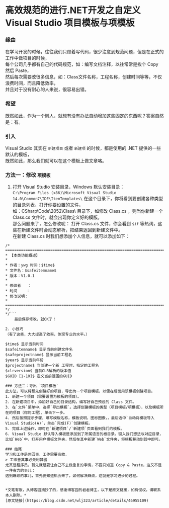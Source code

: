 # 高效规范的进行.NET开发之自定义 Visual Studio 项目模板与项模板

### 缘由
在学习开发的时候，往往我们只顾着写代码，很少注意到规范问题，但是在正式的工作中做项目的时候，  
每个公司几乎都有自己的代码规范，如：编写文档注释，以往常常是挨个 Copy 然后 Paste，  
然后每次需要改很多信息，如：Class文件名称，工程名称，创建时间等等，不仅浪费时间，而且降低效率，  
并且对于没有耐心的人来说，很容易出错。

### 希望
既然如此，作为一个懒人，就想有没有办法自动增加这些固定的东西呢？答案自然是：有。

### 引入
Visual Studio 其实在 `新建项目` 或者 `新建项` 的时候，都是使用的 .NET 提供的一些默认的模板，  
既然如此，那么我们就可以在这个模板上做文章咯。

### 方法一：修改 `项模板`
1. 打开 Visual Studio 安装目录，Windows 默认安装目录：  
`C:\Program Files (x86)\Microsoft Visual Studio 14.0\Common7\IDE\ItemTemplates\`
在这个目录下，你将看到要创建各种类型的目录列表，打开你要设置的文件，  
如：CSharp\Code\2052\Class\ 目录下，如修改 Class.cs ，则当你新建一个 Class.cs 文件时，就会出现你定义好的模版。  
那么问题来了，怎么修改呢：
    打开 Class.cs 文件，你会看到 `$if` 等热词，这些在新建文件时会动态解析，把结果返回到新建文件中。  
    在新建 Class.cs 时我们想添加个人信息，就可以添加如下：
```
/* ======================================================================== 
* 【本类功能概述】 
*  
* 作者：ywg 时间：$time$ 
* 文件名：$safeitemname$ 
* 版本：V1.0.1 
* 
* 修改者	： 
* 时间	：  
* 修改说明： 
* ======================================================================== 
*/ 
*/```
    最后保存修改，就OK了！

2. 小技巧
（有了这些，大大提高了效率，体现专业的水平。）

$time$ 显示当前时间
$safeitemname$ 显示当前创建文件名
$safeprojectname$ 显示当前工程名
$year$ 显示当前年份
$projectname$ 当创建一个新 工程时，指定的工程名
$clrversion$ 当前CLR解析的版本值
$GUID [1-10]$ 定义当前范围的GUID

### 方法二：导出 `项目模板`
此方法，可以将预先创建好的项目，导出为一个项目模板，以便在后面用该模板创建项目。
1. 新建一个项目（需要设置为模板的项目）。
2. 在新建项目中，添加好自己的目录结构，编写好自己预设的 Class 文件。
3. 在`文件`菜单中，选择`导出模板`。选择创建模板的类型（项目模板/项模板），以及模板所在的项目（你的工程），单击下一步。
4. 然后按照提示步骤，填写模板名称，模板说明，图标图像，，最后选中`自动将模板导入 Visual Studio(A)`，单击`完成(F)`创建模板。
5. 完成上述操作，即可在`新建项目`/`新建项`页面看到我们的模板。
6. Visual Studio 默认导入模板是添加到了所属语言的根目录。键入我们想法与对应目录，比如`Web`中，打开用户模板文件夹，然后在其中新建`Web`文件夹，将模板移动到其中即可。

### 结尾
学习和工作是两回事，工作需要高效，
> 工欲善其事必先利其器
尤其是程序员，首先就是要让自己不去做重复的事情，不要只知道 Copy & Paste，这又不是一件省力的事儿；  
遇到麻烦的事儿，首先要知道机会来了，如何解决麻烦，这就是学习进步的过程。  


*文笔有限，从博客园摘抄了的，感谢博客园的君君博主，以下是原文链接，如有侵权，请联系本人删除。*
[原文链接](https://blog.csdn.net/wlj323/article/details/46955109)
